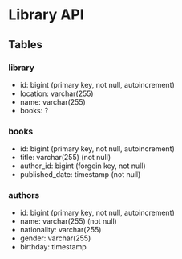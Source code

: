 # Library API
## Tables
### library
* id: bigint (primary key, not null, autoincrement)
* location: varchar(255)
* name: varchar(255)
* books: ?

### books
* id: bigint (primary key, not null, autoincrement)
* title: varchar(255) (not null)
* author_id: bigint (forgein key, not null)
* published_date: timestamp (not null)

### authors
* id: bigint (primary key, not null, autoincrement)
* name: varchar(255) (not null)
* nationality: varchar(255)
* gender: varchar(255)
* birthday: timestamp



